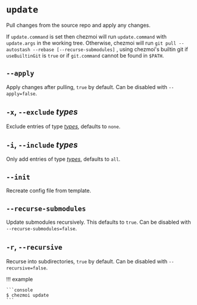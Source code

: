 # `update`

Pull changes from the source repo and apply any changes.

If `update.command` is set then chezmoi will run `update.command` with
`update.args` in the working tree. Otherwise, chezmoi will run `git pull
--autostash --rebase [--recurse-submodules]` , using chezmoi's builtin git if
`useBuiltinGit` is `true` or if `git.command` cannot be found in `$PATH`.

## `--apply`

Apply changes after pulling, `true` by default. Can be disabled with `--apply=false`.

## `-x`, `--exclude` *types*

Exclude entries of type [*types*](../command-line-flags/common.md#available-types),  defaults to `none`.

## `-i`, `--include` *types*

Only add entries of type [*types*](../command-line-flags/common.md#available-types), defaults to `all`.

## `--init`

Recreate config file from template.

## `--recurse-submodules`

Update submodules recursively. This defaults to `true`. Can be disabled with `--recurse-submodules=false`.

## `-r`, `--recursive`

Recurse into subdirectories, `true` by default. Can be disabled with `--recursive=false`.

!!! example

    ```console
    $ chezmoi update
    ```
